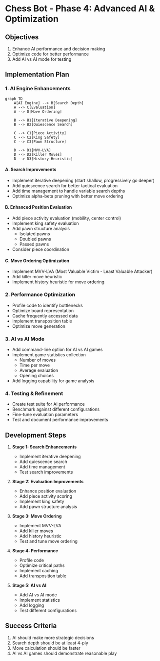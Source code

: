 # Chess Bot - Phase 4: Advanced AI & Optimization

## Objectives
1. Enhance AI performance and decision making
2. Optimize code for better performance
3. Add AI vs AI mode for testing

## Implementation Plan

### 1. AI Engine Enhancements
```mermaid
graph TD
    A[AI Engine] --> B[Search Depth]
    A --> C[Evaluation]
    A --> D[Move Ordering]
    
    B --> B1[Iterative Deepening]
    B --> B2[Quiescence Search]
    
    C --> C1[Piece Activity]
    C --> C2[King Safety]
    C --> C3[Pawn Structure]
    
    D --> D1[MVV-LVA]
    D --> D2[Killer Moves]
    D --> D3[History Heuristic]
```

#### A. Search Improvements
- Implement iterative deepening (start shallow, progressively go deeper)
- Add quiescence search for better tactical evaluation
- Add time management to handle variable search depths
- Optimize alpha-beta pruning with better move ordering

#### B. Enhanced Position Evaluation
- Add piece activity evaluation (mobility, center control)
- Implement king safety evaluation
- Add pawn structure analysis
  - Isolated pawns
  - Doubled pawns
  - Passed pawns
- Consider piece coordination

#### C. Move Ordering Optimization
- Implement MVV-LVA (Most Valuable Victim - Least Valuable Attacker)
- Add killer move heuristic
- Implement history heuristic for move ordering

### 2. Performance Optimization
- Profile code to identify bottlenecks
- Optimize board representation
- Cache frequently accessed data
- Implement transposition table
- Optimize move generation

### 3. AI vs AI Mode
- Add command-line option for AI vs AI games
- Implement game statistics collection
  - Number of moves
  - Time per move
  - Average evaluation
  - Opening choices
- Add logging capability for game analysis

### 4. Testing & Refinement
- Create test suite for AI performance
- Benchmark against different configurations
- Fine-tune evaluation parameters
- Test and document performance improvements

## Development Steps

1. **Stage 1: Search Enhancements**
   - Implement iterative deepening
   - Add quiescence search
   - Add time management
   - Test search improvements

2. **Stage 2: Evaluation Improvements**
   - Enhance position evaluation
   - Add piece activity scoring
   - Implement king safety
   - Add pawn structure analysis

3. **Stage 3: Move Ordering**
   - Implement MVV-LVA
   - Add killer moves
   - Add history heuristic
   - Test and tune move ordering

4. **Stage 4: Performance**
   - Profile code
   - Optimize critical paths
   - Implement caching
   - Add transposition table

5. **Stage 5: AI vs AI**
   - Add AI vs AI mode
   - Implement statistics
   - Add logging
   - Test different configurations

## Success Criteria
1. AI should make more strategic decisions
2. Search depth should be at least 4-ply
3. Move calculation should be faster
4. AI vs AI games should demonstrate reasonable play